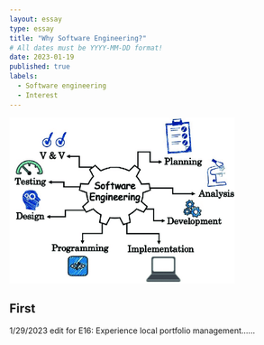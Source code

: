 ```yaml
---
layout: essay
type: essay
title: "Why Software Engineering?"
# All dates must be YYYY-MM-DD format!
date: 2023-01-19
published: true
labels:
  - Software engineering
  - Interest
---
```


<img width="400px" class="img-fluid" src="../img/software-engineering-essay.png"> 
 

## First
1/29/2023 edit for E16: Experience local portfolio management......



